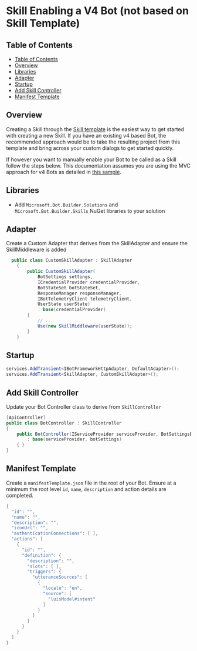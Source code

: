 # Skill Enabling a V4 Bot (not based on Skill Template)

## Table of Contents
- [Table of Contents](#table-of-contents)
- [Overview](#overview)
- [Libraries](#libraries)
- [Adapter](#adapter)
- [Startup](#startup)
- [Add Skill Controller](#add-skill-controller)
- [Manifest Template](#manifest-template)

## Overview

Creating a Skill through the [Skill template](/docs/tutorials/csharp/skill.md#create-your-skill) is the easiest way to get started with creating a new Skill. If you have an existing v4 based Bot, the recommended approach would be to take the resulting project from this template and bring across your custom dialogs to get started quickly.

If however you want to manually enable your Bot to be called as a Skill follow the steps below. This documentation assumes you are using the MVC approach for v4 Bots as detailed in [this sample](https://github.com/Microsoft/BotBuilder-Samples/tree/master/samples/csharp_dotnetcore/05.multi-turn-prompt).

## Libraries
- Add `Microsoft.Bot.Builder.Solutions` and `Microsoft.Bot.Builder.Skills` NuGet libraries to your solution

## Adapter

Create a Custom Adapter that derives from the SkillAdapter and ensure the SkillMiddleware is added
```csharp
  public class CustomSkillAdapter : SkillAdapter
    {
        public CustomSkillAdapter(
            BotSettings settings,
            ICredentialProvider credentialProvider,
            BotStateSet botStateSet,
            ResponseManager responseManager,
            IBotTelemetryClient telemetryClient,
            UserState userState)
            : base(credentialProvider)
        {
            // ...
            Use(new SkillMiddleware(userState));
        }
    }
```

## Startup

```csharp
services.AddTransient<IBotFrameworkHttpAdapter, DefaultAdapter>();
services.AddTransient<SkillAdapter, CustomSkillAdapter>();
```

## Add Skill Controller

Update your Bot Controller class to derive from `SkillController`
```csharp
[ApiController]
public class BotController : SkillController
{
    public BotController(IServiceProvider serviceProvider, BotSettingsBase botSettings)
        : base(serviceProvider, botSettings)
    { }
}
```

## Manifest Template

Create a `manifestTemplate.json` file in the root of your Bot. Ensure at a minimum the root level `id`, `name`, `description` and action details are completed.
```csharp
{
  "id": "",
  "name": "",
  "description": "",
  "iconUrl": "",
  "authenticationConnections": [ ],
  "actions": [
    {
      "id": "",
      "definition": {
        "description": "",
        "slots": [ ],
        "triggers": {
          "utteranceSources": [
            {
              "locale": "en",
              "source": [
                "luisModel#intent"
              ]
            }
          ]
        }
      }
    }
  ]
}
```

